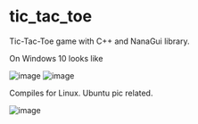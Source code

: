 # tic_tac_toe

Tic-Tac-Toe game with C++ and NanaGui library.

On Windows 10 looks like

![image](https://user-images.githubusercontent.com/57526733/160252468-a4213425-9daf-48b5-a528-1eac89df0c3f.png)
![image](https://user-images.githubusercontent.com/57526733/160252504-f83de72f-4acf-4b0b-a902-da97fb5556db.png)

Compiles for Linux.
Ubuntu pic related.

![image](https://user-images.githubusercontent.com/57526733/160252754-1f27c506-8a83-44d1-9f62-5d72f44f6cfd.png)
